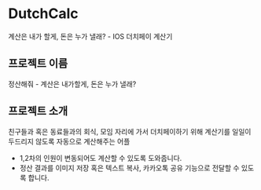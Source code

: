 # DutchCalc
계산은 내가 할게, 돈은 누가 낼래? - IOS 더치페이 계산기

## 프로젝트 이름 
정산해줘 - 계산은 내가할게, 돈은 누가 낼래?

## 프로젝트 소개
친구들과 혹은 동료들과의 회식, 모임 자리에 가서 더치페이하기 위해 계산기를 일일이 두드리지 않도록 자동으로 계산해주는 어플

- 1,2차의 인원이 변동되어도 계산할 수 있도록 도와줍니다.
- 정산 결과를 이미지 저장 혹은 텍스트 복사, 카카오톡 공유 기능으로 전달할 수 있도록 합니다.
